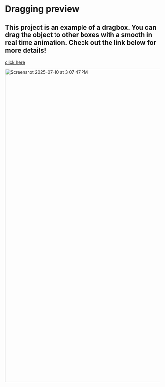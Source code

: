 # Dragging preview
## This project is an example of a dragbox. You can drag the object to other boxes with a smooth in real time animation. Check out the link below for more details!

[click here](https://uladl.github.io/5days5projectsDAY2/)

<img width="1710" height="1017" alt="Screenshot 2025-07-10 at 3 07 47 PM" src="https://github.com/user-attachments/assets/bc259048-3f45-4f1a-92a6-52890214b21e" />
